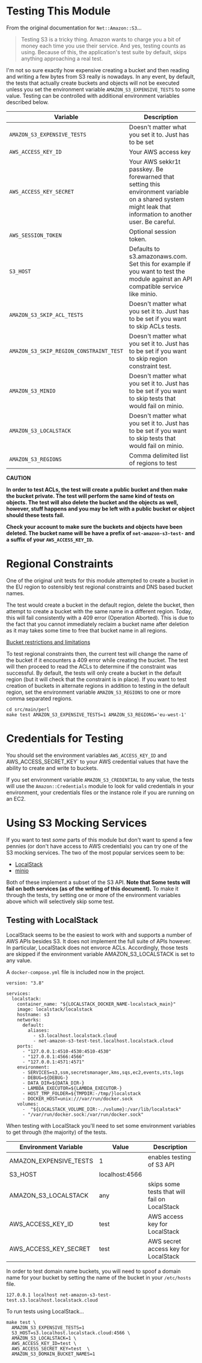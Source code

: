# Testing This Module

From the original documentation for `Net::Amazon::S3`...

>Testing S3 is a tricky thing. Amazon wants to charge you a bit of
money each time you use their service. And yes, testing counts as
using. Because of this, the application's test suite by default, skips anything
approaching a real test.

I'm not so sure exactly how expensive creating a bucket and then
reading and writing a few bytes from S3 really is nowadays. In any
event, by default, the tests that actually create buckets and objects
will not be executed unless you set the environment variable
`AMAZON_S3_EXPENSIVE_TESTS` to some value. Testing can be controlled
with additional environment variables described below.

| Variable | Description |
| -------- | ----------- |
| `AMAZON_S3_EXPENSIVE_TESTS` | Doesn't matter what you set it to. Just has to be set |
| `AWS_ACCESS_KEY_ID` | Your AWS access key |
| `AWS_ACCESS_KEY_SECRET` | Your AWS sekkr1t passkey. Be forewarned that setting this environment variable on a shared system might leak that information to another user. Be careful. |
| `AWS_SESSION_TOKEN` |  Optional session token. |
| `S3_HOST` | Defaults to s3.amazonaws.com.  Set this for example if you want to test the module against an API compatible service like minio. |
| `AMAZON_S3_SKIP_ACL_TESTS` |  Doesn't matter what you set it to. Just has to be set if you want to skip ACLs tests. |
| `AMAZON_S3_SKIP_REGION_CONSTRAINT_TEST` |  Doesn't matter what you set it to. Just has to be set if you want to skip region constraint test. |
| `AMAZON_S3_MINIO` | Doesn't matter what you set it to. Just has to be set if you want to skip tests that would fail on minio. |
| `AMAZON_S3_LOCALSTACK` | Doesn't matter what you set it to. Just has to be set if you want to skip tests that would fail on minio. |
| `AMAZON_S3_REGIONS` | Comma delimited list of regions to test |

__CAUTION__

__In order to test ACLs, the test will create a public bucket and then
make the bucket private. The test will perform the same kind of tests
on objects. The test will also delete the bucket and the objects as
well, however, stuff happens and you may be left with a public bucket
or object should these tests fail.__

__Check your account to make sure the buckets and objects have been
deleted. The bucket name will be have a prefix of
`net-amazon-s3-test-` and a suffix of your `AWS_ACCESS_KEY_ID`.__

# Regional Constraints

One of the original unit tests for this module attempted to create a
bucket in the EU region to ostensibly test regional constraints and
DNS based bucket names.

The test would create a bucket in the default region, delete the
bucket, then attempt to create a bucket with the same name in a
different region.  Today, this will fail consistently with a 409 error
(Operation Aborted).  This is due to the fact that you cannot
immediately reclaim a bucket name after deletion as it may takes some
time to free that bucket name in all regions.

[Bucket restrictions and limitations](https://docs.aws.amazon.com/AmazonS3/latest/userguide/BucketRestrictions.html)

To test regional constraints then, the current test will change the
name of the bucket if it encounters a 409 error while creating the
bucket.  The test will then proceed to read the ACLs to determine if
the constraint was successful. By default, the tests will only create
a bucket in the default region (but it will check that the constraint is
in place). If you want to test creation of buckets in alternate
regions in addition to testing in the default region, set the
environment variable `AMAZON_S3_REGIONS` to one or more comma
separated regions.

```
cd src/main/perl
make test AMAZON_S3_EXPENSIVE_TESTS=1 AMAZON_S3_REGIONS='eu-west-1'
```

# Credentials for Testing

You should set the environment variables `AWS_ACCESS_KEY_ID` and
AWS_ACCESS_SECRET_KEY` to your AWS credential values that have the
ability to create and write to buckets.

If you set environment variable `AMAZON_S3_CREDENTIAL` to any value,
the tests will use the `Amazon::Credentials` module to look for valid
credentials in your environment, your credentials files or the
instance role if you are running on an EC2.

# Using S3 Mocking Services

If you want to test *some* parts of this module but don't want to
spend a few pennies (or don't have access to AWS credentials) you can
try one of the S3 mocking services.  The two of the most popular services
seem to be:

* [LocalStack](https://localstack.io)
* [minio](https://min.io)

Both of these implement a subset of the S3 API. __Note that Some tests will fail
on both services (as of the writing of this document).__ To make it
through the tests, try setting one or more of the environment
variables above which will selectively skip some test.

## Testing with LocalStack

LocalStack seems to be the easiest to work with and supports a number
of AWS APIs besides S3. It does not implement the full suite of APIs
however. In particular, LocalStack does not envorce ACLs. Accordingly,
those tests are skipped if the environment variable AMAZON_S3_LOCALSTACK
is set to any value.

A `docker-compose.yml` file is included now in the
project.

```
version: "3.8"

services:
  localstack:
    container_name: "${LOCALSTACK_DOCKER_NAME-localstack_main}"
    image: localstack/localstack
    hostname: s3
    networks:
      default:
        aliases:
          - s3.localhost.localstack.cloud
          - net-amazon-s3-test-test.localhost.localstack.cloud
    ports:
      - "127.0.0.1:4510-4530:4510-4530"
      - "127.0.0.1:4566:4566"
      - "127.0.0.1:4571:4571"
    environment:
      - SERVICES=s3,ssm,secretsmanager,kms,sqs,ec2,events,sts,logs
      - DEBUG=${DEBUG-}
      - DATA_DIR=${DATA_DIR-}
      - LAMBDA_EXECUTOR=${LAMBDA_EXECUTOR-}
      - HOST_TMP_FOLDER=${TMPDIR:-/tmp/}localstack
      - DOCKER_HOST=unix:///var/run/docker.sock
    volumes:
      -  "${LOCALSTACK_VOLUME_DIR:-./volume}:/var/lib/localstack"
      - "/var/run/docker.sock:/var/run/docker.sock"
```

When testing with LocalStack you'll need to set some environment
variables to get through (the majority) of the tests.

Environment Variable | Value | Description
-------------------- | ----- | ----------- 
AMAZON_EXPENSIVE_TESTS | 1 | enables testing of S3 API
S3_HOST | localhost:4566
AMAZON_S3_LOCALSTACK | any | skips some tests that will fail on LocalStack
AWS_ACCESS_KEY_ID | test | AWS access key for LocalStack
AWS_ACCESS_KEY_SECRET | test | AWS secret access key for LocalStack

In order to test domain name buckets, you will need to spoof a domain
name for your bucket by setting the name of the bucket in your
`/etc/hosts` file.

```
127.0.0.1 localhost net-amazon-s3-test-test.s3.localhost.localstack.cloud
```

To run tests using LocalStack...

```
make test \
  AMAZON_S3_EXPENSIVE_TESTS=1
  S3_HOST=s3.localhost.localstack.cloud:4566 \
  AMAZON_S3_LOCALSTACK=1 \
  AWS_ACCESS_KEY_ID=test \
  AWS_ACCESS_SECRET_KEY=test  \
  AMAZON_S3_DOMAIN_BUCKET_NAMES=1
```

